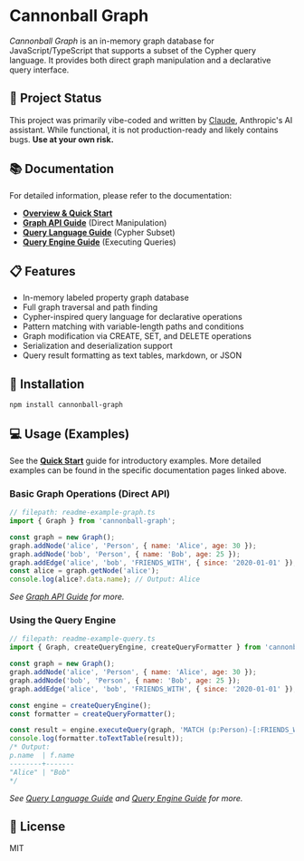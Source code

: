 # Cannonball Graph

_Cannonball Graph_ is an in-memory graph database for JavaScript/TypeScript that supports a subset of the Cypher query language. It provides both direct graph manipulation and a declarative query interface.

## 🚧 Project Status

This project was primarily vibe-coded and written by [Claude](https://claude.ai/), Anthropic's AI assistant. While functional, it is not production-ready and likely contains bugs. **Use at your own risk.**

## 📚 Documentation

For detailed information, please refer to the documentation:

*   **[Overview & Quick Start](./docs/index.md)**
*   **[Graph API Guide](./docs/graph-api.md)** (Direct Manipulation)
*   **[Query Language Guide](./docs/query-language.md)** (Cypher Subset)
*   **[Query Engine Guide](./docs/query-engine.md)** (Executing Queries)

## 📋 Features

- In-memory labeled property graph database
- Full graph traversal and path finding
- Cypher-inspired query language for declarative operations
- Pattern matching with variable-length paths and conditions
- Graph modification via CREATE, SET, and DELETE operations
- Serialization and deserialization support
- Query result formatting as text tables, markdown, or JSON

## 🔧 Installation

```bash
npm install cannonball-graph
```

## 💻 Usage (Examples)

See the **[Quick Start](./docs/index.md)** guide for introductory examples. More detailed examples can be found in the specific documentation pages linked above.

### Basic Graph Operations (Direct API)

```javascript
// filepath: readme-example-graph.ts
import { Graph } from 'cannonball-graph';

const graph = new Graph();
graph.addNode('alice', 'Person', { name: 'Alice', age: 30 });
graph.addNode('bob', 'Person', { name: 'Bob', age: 25 });
graph.addEdge('alice', 'bob', 'FRIENDS_WITH', { since: '2020-01-01' });
const alice = graph.getNode('alice');
console.log(alice?.data.name); // Output: Alice
```
*See [Graph API Guide](./docs/graph-api.md) for more.*

### Using the Query Engine

```javascript
// filepath: readme-example-query.ts
import { Graph, createQueryEngine, createQueryFormatter } from 'cannonball-graph';

const graph = new Graph();
graph.addNode('alice', 'Person', { name: 'Alice', age: 30 });
graph.addNode('bob', 'Person', { name: 'Bob', age: 25 });
graph.addEdge('alice', 'bob', 'FRIENDS_WITH', { since: '2020-01-01' });

const engine = createQueryEngine();
const formatter = createQueryFormatter();

const result = engine.executeQuery(graph, 'MATCH (p:Person)-[:FRIENDS_WITH]->(f:Person) RETURN p.name, f.name');
console.log(formatter.toTextTable(result));
/* Output:
p.name  | f.name
--------+-------
"Alice" | "Bob"
*/
```
*See [Query Language Guide](./docs/query-language.md) and [Query Engine Guide](./docs/query-engine.md) for more.*

## 📄 License

MIT